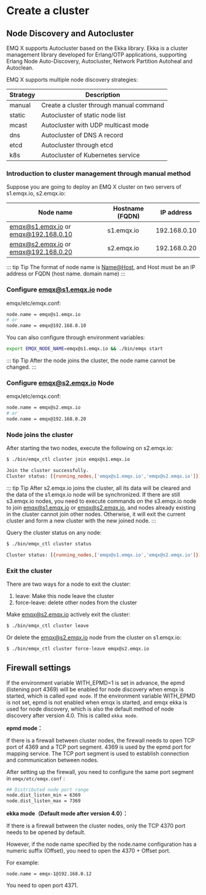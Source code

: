 # Create a cluster

## Node Discovery and Autocluster 
EMQ X supports Autocluster based on the Ekka library. Ekka is a cluster management library developed for Erlang/OTP applications, supporting Erlang Node Auto-Discovery, Autocluster, Network Partition Autoheal and Autoclean.

EMQ X supports multiple node discovery strategies:

| Strategy | Description      |
| ------ | ----------------- |
| manual | Create a cluster through manual command |
| static | Autocluster of static node list |
| mcast  | Autocluster with UDP multicast mode |
| dns    | Autocluster of DNS A record |
| etcd   | Autocluster through etcd |
| k8s    | Autocluster of Kubernetes service |

### Introduction to cluster management  through manual method
Suppose you are going to deploy an EMQ X cluster on two servers of s1.emqx.io, s2.emqx.io:

|                Node name                | Hostname (FQDN) |   IP address   |
| ------------------------------------ | ------------- | ------------ |
| emqx@s1.emqx.io or emqx@192.168.0.10 | s1.emqx.io    | 192.168.0.10 |
| emqx@s2.emqx.io or emqx@192.168.0.20 | s2.emqx.io    | 192.168.0.20 |

::: tip Tip
The format of node name  is <Name@Host>, and Host must be an IP address or FQDN (host name. domain name)
:::

### Configure emqx@s1.emqx.io node

emqx/etc/emqx.conf:

```bash
node.name = emqx@s1.emqx.io
# or
node.name = emqx@192.168.0.10
```

You can also configure through environment variables:

```bash
export EMQX_NODE_NAME=emqx@s1.emqx.io && ./bin/emqx start
```

::: tip Tip
After the node joins the cluster, the node name cannot be changed.
:::

### Configure emqx@s2.emqx.io Node

emqx/etc/emqx.conf:

```bash
node.name = emqx@s2.emqx.io
# or
node.name = emqx@192.168.0.20
```

### Node joins the cluster

After starting the two nodes, execute the following on s2.emqx.io:

```bash
$ ./bin/emqx_ctl cluster join emqx@s1.emqx.io

Join the cluster successfully.
Cluster status: [{running_nodes,['emqx@s1.emqx.io','emqx@s2.emqx.io']}]
```
::: tip Tip
After s2.emqx.io joins the cluster, all its data will be cleared and the data of the s1.emqx.io node will be synchronized. If there are still s3.emqx.io nodes, you need to execute commands on the s3.emqx.io node to join emqx@s1.emqx.io or emqx@s2.emqx.io, and nodes already existing in the cluster cannot join other nodes. Otherwise, it will exit the current cluster and form a new cluster with the new joined node.
:::


Query the cluster status on any node:

```bash
$ ./bin/emqx_ctl cluster status

Cluster status: [{running_nodes,['emqx@s1.emqx.io','emqx@s2.emqx.io']}]
```

### Exit the cluster

There are two ways for a node to exit the cluster:

1. leave: Make this node leave the cluster
2. force-leave: delete other nodes from the cluster

Make emqx@s2.emqx.io actively exit the cluster:

```bash
$ ./bin/emqx_ctl cluster leave
```

Or delete the emqx@s2.emqx.io node from the cluster on s1.emqx.io:

```bash
$ ./bin/emqx_ctl cluster force-leave emqx@s2.emqx.io
```


## Firewall settings 
If the environment variable WITH_EPMD=1 is set in advance, the epmd (listening port 4369) will be enabled for node discovery when emqx is started, which is called `epmd mode`.
If the environment variable WITH_EPMD is not set, epmd is not enabled when emqx is started, and emqx ekka is used for node discovery, which is also the default method of node discovery  after version 4.0. This is called `ekka mode`.

**epmd mode：**

If there is a firewall between cluster nodes, the firewall needs to open TCP port of 4369 and a TCP port segment. 4369 is used by the epmd port for mapping service. The TCP port segment is used to establish connection and communication between nodes.

After setting up the firewall, you need to configure the same port segment in `emqx/etc/emqx.conf` :

```bash
## Distributed node port range
node.dist_listen_min = 6369
node.dist_listen_max = 7369
```

**ekka mode（Default mode after version 4.0）：**

If there is a firewall between the cluster nodes, only the TCP 4370 port needs to be opened by default.

However, if the node name specified by the node.name configuration has a numeric suffix (Offset), you need to open the 4370 + Offset port.

For example:

```
node.name = emqx-1@192.168.0.12
```

You need to open port 4371.

